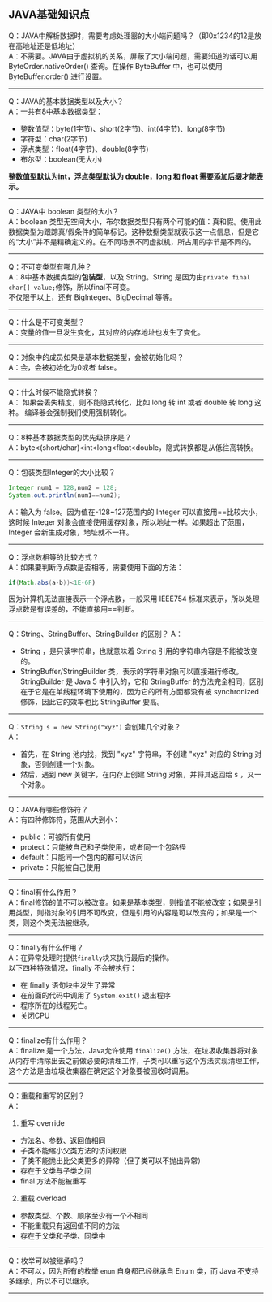 ## JAVA基础知识点
Q：JAVA中解析数据时，需要考虑处理器的大小端问题吗？（即0x1234的12是放在高地址还是低地址）  
A：不需要。JAVA由于虚拟机的关系，屏蔽了大小端问题，需要知道的话可以用 ByteOrder.nativeOrder() 查询。在操作 ByteBuffer 中，也可以使用 ByteBuffer.order() 进行设置。  
***
Q：JAVA的基本数据类型以及大小？  
A：一共有8中基本数据类型：  
- 整数值型：byte(1字节)、short(2字节)、int(4字节)、long(8字节)  
- 字符型：char(2字节)  
- 浮点类型：float(4字节)、double(8字节)  
- 布尔型：boolean(无大小)  

**整数值型默认为int，浮点类型默认为 double，long 和 float 需要添加后缀才能表示。**  

***
Q：JAVA中 boolean 类型的大小？  
A：boolean 类型无空间大小，布尔数据类型只有两个可能的值：真和假。使用此数据类型为跟踪真/假条件的简单标记。这种数据类型就表示这一点信息，但是它的“大小”并不是精确定义的。在不同场景不同虚拟机，所占用的字节是不同的。  
***
Q：不可变类型有哪几种？  
A：8中基本数据类型的**包装型**，以及 String。String 是因为由`private final char[] value;`修饰，所以final不可变。  
不仅限于以上，还有 BigInteger、BigDecimal 等等。  
***
Q：什么是不可变类型？  
A：变量的值一旦发生变化，其对应的内存地址也发生了变化。  
***
Q：对象中的成员如果是基本数据类型，会被初始化吗？  
A：会，会被初始化为0或者 false。  
***
Q：什么时候不能隐式转换？  
A： 如果会丢失精度，则不能隐式转化，比如 long 转 int 或者 double 转 long 这种。 编译器会强制我们使用强制转化。 
***
Q：8种基本数据类型的优先级排序是？  
A：byte<(short/char)<int<long<float<double，隐式转换都是从低往高转换。  
***
Q：包装类型Integer的大小比较？  
```java
Integer num1 = 128,num2 = 128;
System.out.println(num1==num2);
```
A：输入为 false。因为值在-128~127范围内的 Integer 可以直接用==比较大小，这时候 Integer 对象会直接使用缓存对象，所以地址一样。如果超出了范围，Integer 会新生成对象，地址就不一样。  
***
Q：浮点数相等的比较方式？  
A：如果要判断浮点数是否相等，需要使用下面的方法：  
``` java
if(Math.abs(a-b))<1E-6F)
```
因为计算机无法直接表示一个浮点数，一般采用 IEEE754 标准来表示，所以处理浮点数是有误差的，不能直接用==判断。  
***
Q：String、StringBuffer、StringBuilder 的区别？
A：  
- String ，是只读字符串，也就意味着 String 引用的字符串内容是不能被改变的。  
- StringBuffer/StringBuilder 类，表示的字符串对象可以直接进行修改。StringBuilder 是 Java 5 中引入的，它和 StringBuffer 的方法完全相同，区别在于它是在单线程环境下使用的，因为它的所有方面都没有被 synchronized 修饰，因此它的效率也比 StringBuffer 要高。  
***
Q：`String s = new String("xyz")` 会创建几个对象？  
A：
- 首先，在 String 池内找，找到 "xyz" 字符串，不创建 "xyz" 对应的 String 对象，否则创建一个对象。  
- 然后，遇到 new 关键字，在内存上创建 String 对象，并将其返回给 s ，又一个对象。  
***
Q：JAVA有哪些修饰符？  
A：有四种修饰符，范围从大到小：  
- public：可被所有使用
- protect：只能被自己和子类使用，或者同一个包路径
- default：只能同一个包内的都可以访问
- private：只能被自己使用

***
Q：final有什么作用？  
A：final修饰的值不可以被改变。如果是基本类型，则指值不能被改变；如果是引用类型，则指对象的引用不可改变，但是引用的内容是可以改变的；如果是一个类，则这个类无法被继承。   
***
Q：finally有什么作用？  
A：在异常处理时提供`finally`块来执行最后的操作。   
以下四种特殊情况，finally 不会被执行：  
- 在 finally 语句块中发生了异常  
- 在前面的代码中调用了 `System.exit()` 退出程序  
- 程序所在的线程死亡。  
- 关闭CPU  

***
Q：finalize有什么作用？  
A：finalize 是一个方法，Java允许使用 `finalize()` 方法，在垃圾收集器将对象从内存中清除出去之前做必要的清理工作，子类可以重写这个方法实现清理工作，这个方法是由垃圾收集器在确定这个对象要被回收时调用。  
***
Q：重载和重写的区别？  
A：
1. 重写 override  
- 方法名、参数、返回值相同
- 子类不能缩小父类方法的访问权限
- 子类不能抛出比父类更多的异常（但子类可以不抛出异常）
- 存在于父类与子类之间
- final 方法不能被重写  
2. 重载 overload  
- 参数类型、个数、顺序至少有一个不相同
- 不能重载只有返回值不同的方法
- 存在于父类和子类、同类中  

***
Q：枚举可以被继承吗？  
A：不可以，因为所有的枚举 `enum` 自身都已经继承自 Enum 类，而 Java 不支持多继承，所以不可以继承。  
***


